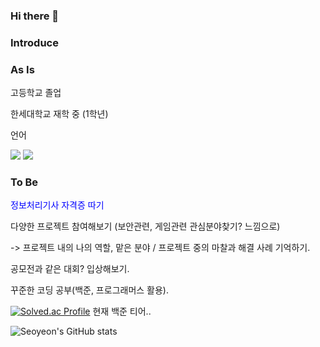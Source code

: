 ### Hi there 👋



### Introduce


### As Is

고등학교 졸업 

한세대학교 재학 중 (1학년)

언어 

<img src="https://img.shields.io/badge/C-F6E05E?style=flat&logo=C&logoColor=0000FF"/> <img src="https://img.shields.io/badge/Java-000000?style=flat&logo=Java&logoColor=white"/>



### To Be 

<font color='blue'>정보처리기사 자격증 따기</font>

다양한 프로젝트 참여해보기
(보안관련, 게임관련 관심분야찾기? 느낌으로)

-> 프로젝트 내의 나의 역할, 맡은 분야 / 프로젝트 중의 마찰과 해결 사례 기억하기.

공모전과 같은 대회? 입상해보기.

꾸준한 코딩 공부(백준, 프로그래머스 활용).





[![Solved.ac Profile](http://mazassumnida.wtf/api/v2/generate_badge?boj=mlk0403)](https://solved.ac/mlk0403/)
현재 백준 티어..


![Seoyeon's GitHub stats](https://github-readme-stats.vercel.app/api?username=Minhyeok0403&show_icons=true&theme=radical)

<!--
**Minhyeok0403/Minhyeok0403** is a ✨ _special_ ✨ repository because its `README.md` (this file) appears on your GitHub profile.

Here are some ideas to get you started:

- 🔭 I’m currently working on ...
- 🌱 I’m currently learning ...
- 👯 I’m looking to collaborate on ...
- 🤔 I’m looking for help with ...
- 💬 Ask me about ...
- 📫 How to reach me: ...
- 😄 Pronouns: ...
- ⚡ Fun fact: ...
-->
